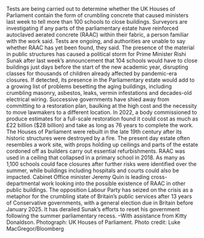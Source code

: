 Tests are being carried out to determine whether the UK Houses of Parliament contain the form of crumbling concrete that caused ministers last week to tell more than 100 schools to close buildings.
Surveyors are investigating if any parts of the parliamentary estate have reinforced autoclaved aerated concrete (RAAC) within their fabric, a person familiar with the work said. Tests are ongoing, and authorities are unable to say whether RAAC has yet been found, they said.
The presence of the material in public structures has caused a political storm for Prime Minister Rishi Sunak after last week’s announcement that 104 schools would have to close buildings just days before the start of the new academic year, disrupting classes for thousands of children already affected by pandemic-era closures.
If detected, its presence in the Parliamentary estate would add to a growing list of problems besetting the aging buildings, including crumbling masonry, asbestos, leaks, vermin infestations and decades-old electrical wiring. Successive governments have shied away from committing to a restoration plan, baulking at the high cost and the necessity to move lawmakers to a different location.
In 2022, a body commissioned to produce estimates for a full-scale restoration found it could cost as much as £22 billion ($28 billion) and take as long as 76 years to complete the work.
The Houses of Parliament were rebuilt in the late 19th century after its historic structures were destroyed by a fire. The present day estate often resembles a work site, with props holding up ceilings and parts of the estate cordoned off as builders carry out essential refurbishments.
RAAC was used in a ceiling that collapsed in a primary school in 2018. As many as 1,100 schools could face closures after further risks were identified over the summer, while buildings including hospitals and courts could also be impacted.
Cabinet Office minister Jeremy Quin is leading cross-departmental work looking into the possible existence of RAAC in other public buildings.
The opposition Labour Party has seized on the crisis as a metaphor for the crumbling state of Britain’s public services after 13 years of Conservative governments, with a general election due in Britain before January 2025. It has derailed Sunak’s efforts to reset his government following the summer parliamentary recess.
–With assistance from Kitty Donaldson.
Photograph: UK Houses of Parliament. Photo credit: Luke MacGregor/Bloomberg